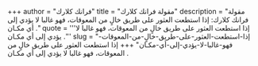 +++
author = "فرانك كلارك"
title = "مقولة فرانك كلارك"
description = "مقولة فرانك كلارك: إذا استطعت العثور على طريق خالٍ من المعوقات، فهو غالبا لا يؤدي إلى أي مكـان ."
quote = '''إذا استطعت العثور على طريق خالٍ من المعوقات، فهو غالبا لا يؤدي إلى أي مكـان .'''
slug = "إذا-استطعت-العثور-على-طريق-خالٍ-من-المعوقات-فهو-غالبا-لا-يؤدي-إلى-أي-مكـان"
+++
إذا استطعت العثور على طريق خالٍ من المعوقات، فهو غالبا لا يؤدي إلى أي مكـان .

